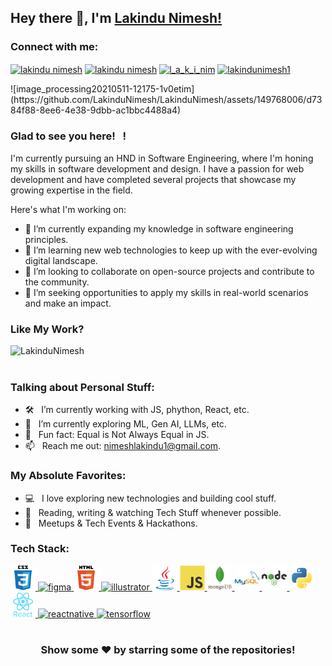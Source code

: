 ## Hey there 👋, I'm [Lakindu Nimesh!](https://github.com/LakinduNimesh)

<h3 align="left">Connect with me:</h3>
<p align="left">
<a href="https://linkedin.com/in/lakindu nimesh" target="blank"><img align="center" src="https://raw.githubusercontent.com/rahuldkjain/github-profile-readme-generator/master/src/images/icons/Social/linked-in-alt.svg" alt="lakindu nimesh" height="30" width="40" /></a>
<a href="https://fb.com/lakindu nimesh" target="blank"><img align="center" src="https://raw.githubusercontent.com/rahuldkjain/github-profile-readme-generator/master/src/images/icons/Social/facebook.svg" alt="lakindu nimesh" height="30" width="40" /></a>
<a href="https://instagram.com/l_a_k_i_nim" target="blank"><img align="center" src="https://raw.githubusercontent.com/rahuldkjain/github-profile-readme-generator/master/src/images/icons/Social/instagram.svg" alt="l_a_k_i_nim" height="30" width="40" /></a>
<a href="https://www.behance.net/lakindunimesh1" target="blank"><img align="center" src="https://raw.githubusercontent.com/rahuldkjain/github-profile-readme-generator/master/src/images/icons/Social/behance.svg" alt="lakindunimesh1" height="30" width="40" /></a>
</p>
![image_processing20210511-12175-1v0etim](https://github.com/LakinduNimesh/LakinduNimesh/assets/149768006/d7384f88-8ee6-4e38-9dbb-ac1bbc4488a4)

### Glad to see you here! &nbsp; !

I'm currently pursuing an HND in Software Engineering, where I'm honing my skills in software development and design. I have a passion for web development and have completed several projects that showcase my growing expertise in the field.

Here's what I'm working on:
- 🔭 I’m currently expanding my knowledge in software engineering principles.
- 🌱 I’m learning new web technologies to keep up with the ever-evolving digital landscape.
- 👯 I’m looking to collaborate on open-source projects and contribute to the community.
- 🤔 I’m seeking opportunities to apply my skills in real-world scenarios and make an impact.

<h3 align="left">Like My Work?</h3>
<p><a href="https://www.buymeacoffee.com/LakinduNimesh"> <img align="left" src="https://cdn.buymeacoffee.com/buttons/v2/default-yellow.png" height="50" width="210" alt="LakinduNimesh" /></a></p><br><br>

### Talking about Personal Stuff:

- 🛠 &nbsp; I’m currently working with JS, phython, React, etc.
- 🚀 &nbsp; I’m currently exploring ML, Gen AI, LLMs, etc.
- 👾 &nbsp; Fun fact: Equal is Not Always Equal in JS.
- 📫 &nbsp; Reach me out: nimeshlakindu1@gmail.com.

### My Absolute Favorites:

- 💻 &nbsp; I love exploring new technologies and building cool stuff.
- 📰 &nbsp; Reading, writing & watching Tech Stuff whenever possible.
- 🍕 &nbsp; Meetups & Tech Events & Hackathons.

<h3 align="left">Tech Stack:</h3>
<p align="left"> <a href="https://www.w3schools.com/css/" target="_blank" rel="noreferrer"> <img src="https://raw.githubusercontent.com/devicons/devicon/master/icons/css3/css3-original-wordmark.svg" alt="css3" width="40" height="40"/> </a> <a href="https://www.figma.com/" target="_blank" rel="noreferrer"> <img src="https://www.vectorlogo.zone/logos/figma/figma-icon.svg" alt="figma" width="40" height="40"/> </a> <a href="https://www.w3.org/html/" target="_blank" rel="noreferrer"> <img src="https://raw.githubusercontent.com/devicons/devicon/master/icons/html5/html5-original-wordmark.svg" alt="html5" width="40" height="40"/> </a> <a href="https://www.adobe.com/in/products/illustrator.html" target="_blank" rel="noreferrer"> <img src="https://www.vectorlogo.zone/logos/adobe_illustrator/adobe_illustrator-icon.svg" alt="illustrator" width="40" height="40"/> </a> <a href="https://www.java.com" target="_blank" rel="noreferrer"> <img src="https://raw.githubusercontent.com/devicons/devicon/master/icons/java/java-original.svg" alt="java" width="40" height="40"/> </a> <a href="https://developer.mozilla.org/en-US/docs/Web/JavaScript" target="_blank" rel="noreferrer"> <img src="https://raw.githubusercontent.com/devicons/devicon/master/icons/javascript/javascript-original.svg" alt="javascript" width="40" height="40"/> </a> <a href="https://www.mongodb.com/" target="_blank" rel="noreferrer"> <img src="https://raw.githubusercontent.com/devicons/devicon/master/icons/mongodb/mongodb-original-wordmark.svg" alt="mongodb" width="40" height="40"/> </a> <a href="https://www.mysql.com/" target="_blank" rel="noreferrer"> <img src="https://raw.githubusercontent.com/devicons/devicon/master/icons/mysql/mysql-original-wordmark.svg" alt="mysql" width="40" height="40"/> </a> <a href="https://nodejs.org" target="_blank" rel="noreferrer"> <img src="https://raw.githubusercontent.com/devicons/devicon/master/icons/nodejs/nodejs-original-wordmark.svg" alt="nodejs" width="40" height="40"/> </a> <a href="https://www.python.org" target="_blank" rel="noreferrer"> <img src="https://raw.githubusercontent.com/devicons/devicon/master/icons/python/python-original.svg" alt="python" width="40" height="40"/> </a> <a href="https://reactjs.org/" target="_blank" rel="noreferrer"> <img src="https://raw.githubusercontent.com/devicons/devicon/master/icons/react/react-original-wordmark.svg" alt="react" width="40" height="40"/> </a> <a href="https://reactnative.dev/" target="_blank" rel="noreferrer"> <img src="https://reactnative.dev/img/header_logo.svg" alt="reactnative" width="40" height="40"/> </a> <a href="https://www.tensorflow.org" target="_blank" rel="noreferrer"> <img src="https://www.vectorlogo.zone/logos/tensorflow/tensorflow-icon.svg" alt="tensorflow" width="40" height="40"/> </a> </p>


#

<div align="center">

### Show some ❤️ by starring some of the repositories!

</div>
